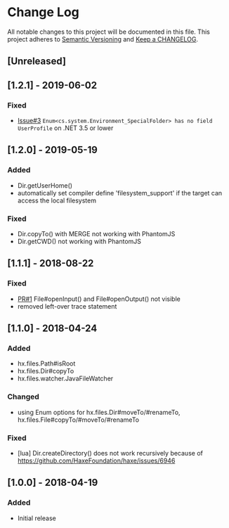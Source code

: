 # Change Log

All notable changes to this project will be documented in this file.
This project adheres to [Semantic Versioning](http://semver.org/) and
[Keep a CHANGELOG](http://keepachangelog.com/).

## [Unreleased]


## [1.2.1] - 2019-06-02

### Fixed
- [Issue#3](https://github.com/vegardit/haxe-files/issues/3) `Enum<cs.system.Environment_SpecialFolder> has no field UserProfile` on .NET 3.5 or lower


## [1.2.0] - 2019-05-19

### Added
- Dir.getUserHome()
- automatically set compiler define 'filesystem_support' if the target can access the local filesystem

### Fixed
- Dir.copyTo() with MERGE not working with PhantomJS
- Dir.getCWD() not working with PhantomJS


## [1.1.1] - 2018-08-22

### Fixed
- [PR#1](https://github.com/vegardit/haxe-files/pull/1) File#openInput() and File#openOutput() not visible
- removed left-over trace statement


## [1.1.0] - 2018-04-24

### Added
- hx.files.Path#isRoot
- hx.files.Dir#copyTo
- hx.files.watcher.JavaFileWatcher

### Changed
- using Enum options for hx.files.Dir#moveTo/#renameTo, hx.files.File#copyTo/#moveTo/#renameTo

### Fixed
- [lua] Dir.createDirectory() does not work recursively because of https://github.com/HaxeFoundation/haxe/issues/6946


## [1.0.0] - 2018-04-19

### Added
- Initial release
